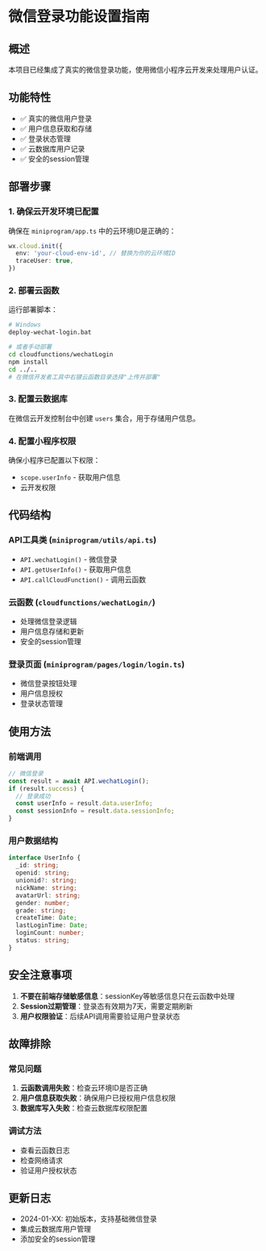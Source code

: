 # 微信登录功能设置指南

## 概述
本项目已经集成了真实的微信登录功能，使用微信小程序云开发来处理用户认证。

## 功能特性
- ✅ 真实的微信用户登录
- ✅ 用户信息获取和存储
- ✅ 登录状态管理
- ✅ 云数据库用户记录
- ✅ 安全的session管理

## 部署步骤

### 1. 确保云开发环境已配置
确保在 `miniprogram/app.ts` 中的云环境ID是正确的：
```typescript
wx.cloud.init({
  env: 'your-cloud-env-id', // 替换为你的云环境ID
  traceUser: true,
})
```

### 2. 部署云函数
运行部署脚本：
```bash
# Windows
deploy-wechat-login.bat

# 或者手动部署
cd cloudfunctions/wechatLogin
npm install
cd ../..
# 在微信开发者工具中右键云函数目录选择"上传并部署"
```

### 3. 配置云数据库
在微信云开发控制台中创建 `users` 集合，用于存储用户信息。

### 4. 配置小程序权限
确保小程序已配置以下权限：
- `scope.userInfo` - 获取用户信息
- 云开发权限

## 代码结构

### API工具类 (`miniprogram/utils/api.ts`)
- `API.wechatLogin()` - 微信登录
- `API.getUserInfo()` - 获取用户信息
- `API.callCloudFunction()` - 调用云函数

### 云函数 (`cloudfunctions/wechatLogin/`)
- 处理微信登录逻辑
- 用户信息存储和更新
- 安全的session管理

### 登录页面 (`miniprogram/pages/login/login.ts`)
- 微信登录按钮处理
- 用户信息授权
- 登录状态管理

## 使用方法

### 前端调用
```typescript
// 微信登录
const result = await API.wechatLogin();
if (result.success) {
  // 登录成功
  const userInfo = result.data.userInfo;
  const sessionInfo = result.data.sessionInfo;
}
```

### 用户数据结构
```typescript
interface UserInfo {
  _id: string;
  openid: string;
  unionid?: string;
  nickName: string;
  avatarUrl: string;
  gender: number;
  grade: string;
  createTime: Date;
  lastLoginTime: Date;
  loginCount: number;
  status: string;
}
```

## 安全注意事项

1. **不要在前端存储敏感信息**：sessionKey等敏感信息只在云函数中处理
2. **Session过期管理**：登录态有效期为7天，需要定期刷新
3. **用户权限验证**：后续API调用需要验证用户登录状态

## 故障排除

### 常见问题
1. **云函数调用失败**：检查云环境ID是否正确
2. **用户信息获取失败**：确保用户已授权用户信息权限
3. **数据库写入失败**：检查云数据库权限配置

### 调试方法
- 查看云函数日志
- 检查网络请求
- 验证用户授权状态

## 更新日志
- 2024-01-XX: 初始版本，支持基础微信登录
- 集成云数据库用户管理
- 添加安全的session管理 